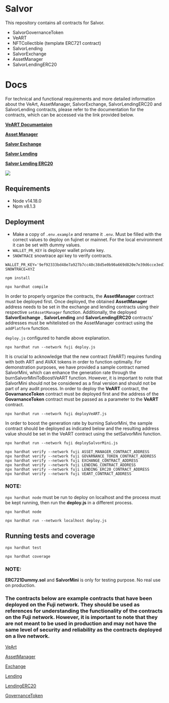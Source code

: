 # Salvor

This repository contains all contracts for Salvor.

* SalvorGovernanceToken
* VeART
* NFTCollectible (template ERC721 contract)
* SalvorLending
* SalvorExchange
* AssetManager
* SalvorLendingERC20

# Docs

For technical and functional requirements and more detailed information about the VeArt, AssetManager, SalvorExchange, SalvorLendingERC20 and SalvorLending contracts, please refer to the documentation for the contracts, which can be accessed via the link provided below.

[**VeART Documantaion**](https://docs.google.com/document/d/1wNrZ8olOkYNMOCRqIa-LwWDA3EgKFnE_ryGoomo0Xlw)

[**Asset Manager**](https://docs.google.com/document/d/1dWBhrruURxBSgsTaF0S3rRverXHSJmauH0oUiwNlaJk/edit#heading=h.ehvdfv9zxvvd)

[**Salvor Exchange**](https://docs.google.com/document/d/1pHO9dltzR0vf7tzkupcysuT1oQQ59dHOsXrG95VbRkE/edit#heading=h.ehvdfv9zxvvd)

[**Salvor Lending**](https://docs.google.com/document/d/1zXyk2OYSyE8Aci3b8yZ6IkQBIUyYKV9N2cmEXakoEgA/edit#heading=h.ehvdfv9zxvvd)

[**Salvor Lending ERC20**](https://docs.google.com/document/d/1x0C0ZsvsaQZhaQuOoBdc9xorgaBD9ofNVnT6bmgKRWA/edit#heading=h.ehvdfv9zxvvd)

![](https://cdn.salvor.io/site/images/l_schema.png)

## Requirements

* Node v14.18.0
* Npm v8.1.3

## Deployment

- Make a copy of `.env.example` and rename it `.env`. Must be filled with the correct values to deploy on fujinet or mainnet. For the local environment it can be set with dummy values.
- `WALLET_PR_KEY` is deployer wallet private key.
- `SNOWTRACE` snowtrace api key to verify contracts.

```
WALLET_PR_KEY='9ef92333bd48e7a927b7cc40c38d5e0b90a669d820e7e39d6cce3ed3eea9f29e'
SNOWTRACE=XYZ
```

```
npm install
```

```
npx hardhat compile
```

In order to properly organize the contracts, the **AssetManager** contract must be deployed first.
Once deployed, the obtained **AssetManager** address needs to be set in the exchange and lending contracts using their respective `setAssetManager` function.
Additionally, the deployed **SalvorExchange** , **SalvorLending** and **SalvorLendingERC20** contracts' addresses must be whitelisted on the AssetManager contract using the `addPlatform` function.

``deploy.js`` configured to handle above explanation.

```
npx hardhat run --network fuji deploy.js
```

It is crucial to acknowledge that the new contract (VeART) requires funding with both ART and AVAX tokens in order to function optimally. For demonstration purposes, we have provided a sample contract named SalvorMini, which can enhance the generation rate through the burnSalvorMiniToBoostVeART function. However, it is important to note that SalvorMini should not be considered as a final version and should not be part of any audit process. In order to deploy the **VeART** contract, the **GovarnanceToken** contract must be deployed first and the address of the **GovarnanceToken** contract must be passed as a parameter to the **VeART** contract.

```
npx hardhat run --network fuji deployVeART.js
```

In order to boost the generation rate by burning SalvorMini, the sample contract should be deployed as indicated below and the resulting address value should be set in the VeART contract using the setSalvorMini function.

```
npx hardhat run --network fuji deploySalvorMini.js
```


```
npx hardhat verify --network fuji ASSET_MANAGER_CONTRACT_ADDRESS
npx hardhat verify --network fuji GOVARNANCE_TOKEN_CONTRACT_ADDRESS
npx hardhat verify --network fuji EXCHANGE_CONTRACT_ADDRESS
npx hardhat verify --network fuji LENDING_CONTRACT_ADDRESS
npx hardhat verify --network fuji LENDING_ERC20_CONTRACT_ADDRESS
npx hardhat verify --network fuji VEART_CONTRACT_ADDRESS
```

### NOTE:
``npx hardhat node`` must be run to deploy on localhost and the process must be kept running, then run the **deploy.js** in a different process.

```
npx hardhat node
```

```
npx hardhat run --network localhost deploy.js
```

## Running tests and coverage
```
npx hardhat test
```
```
npx hardhat coverage
```

### NOTE:
**ERC721Dummy.sol** and **SalvorMini** is only for testing purpose. No real use on production.

### The contracts below are example contracts that have been deployed on the Fuji network. They should be used as references for understanding the functionality of the contracts on the Fuji network. However, it is important to note that they are not meant to be used in production and may not have the same level of security and reliability as the contracts deployed on a live network.

[VeArt](https://testnet.snowtrace.io/address/0xc6CD5ed983729DEa05F2d2bD7E99DC6422bb2912)

[AssetManager](https://testnet.snowtrace.io/address/0xd54a09cc48098acf67a82c68fb637f892f886591)

[Exchange](https://testnet.snowtrace.io/address/0xc2ab35b30127cfac1ea55228ddabfdc6040a3cec)

[Lending](https://testnet.snowtrace.io/address/0xff971acb9e9a8dc8951cc6a184103cad85e3f1ea)

[LendingERC20](https://testnet.snowtrace.io/address/0xd05606a1917bc6ebe0068acda9d08b6f0d148e61)

[GovernanceToken](https://testnet.snowtrace.io/address/0xC3d64c244D53e743f6CFb72A342DCBF89D267187)

